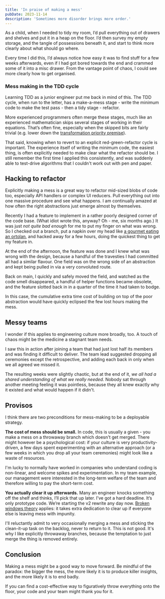 ```yaml
---
title: 'In praise of making a mess'
pubDate: 2023-11-14
description: 'Sometimes more disorder brings more order.'
---
```


As a child, when I needed to tidy my room, I’d pull everything out of drawers and shelves and put
it in a heap on the floor. I’d then survey my empty storage, and the tangle of possessions beneath it, and start to
think more clearly about what should go where.

Every time I did this, I’d always notice how easy it was to find stuff for a few weeks afterwards, even if I had got
bored towards the end and crammed some of it into a misc drawer. From the vantage point of chaos, I could see more
clearly how to get organised.

### Mess making in the TDD cycle

Learning TDD as a junior engineer put me back in mind of this. The TDD cycle, when run to the letter, has a make-a-mess
stage - write the minimum code to make the test pass - then a tidy stage - refactor.

More experienced programmers often merge these stages, much like an experienced mathematician skips several stages of
working in their equations. That’s often fine, especially when the skipped bits are fairly trivial (e.g. lower down
the [transformation priority premise](https://blog.cleancoder.com/uncle-bob/2013/05/27/TheTransformationPriorityPremise.html)).

That said, knowing when to revert to an explicit red-green-refactor cycle is important. The experience itself of writing
the
minimum code, the easiest thing, is often explicitly needed to make clear what the refactor should be. I still remember
the first time I applied this consistently, and was suddenly able to test-drive algorithms that I couldn't work out
with pen and paper.

## Hacking to refactor

Explicitly making a mess is a great way to refactor mid-sized blobs of code too, especially API handlers or complex UI
reducers. Pull everything out into one massive procedure and see what happens. I am continually amazed at how often the
right abstractions just emerge almost by themselves.

Recently I had a feature to implement in a rather poorly designed corner of the code base. (What idiot wrote this,
anyway? Oh - me, six months ago.) It was just _not quite bad enough_ for me to put my finger on what was wrong. So I
checked out a branch, put a napkin over my head
like [a gourmet eating an ortolan](https://web.archive.org/web/20210303221803/https://www.telegraph.co.uk/foodanddrink/11102100/Why-French-chefs-want-us-to-eat-this-bird-head-bones-beak-and-all.html),
and hacked away for a few hours, doing the quickest thing to get my feature in.

At the end of the afternoon, the feature was done and I knew what was wrong with the design, because a handful of the
travesties I had committed all had a similar flavour. One field was on the wrong side of an abstraction and kept being
pulled in via a very convoluted route.

Back on main, I quickly and safely moved the field, and watched as the code smell
disappeared, a handful of helper functions became obsolete, and the feature slotted back in in a quarter of the time it
had taken to bodge.

In this case, the cumulative extra time cost of building on top of the poor abstraction would have quickly
eclipsed the few lost hours making the mess.

## Messy teams

I wonder if this applies to engineering culture more broadly, too. A touch of chaos might be the medicine a stagnant
team needs.

I saw this in action after joining a team that had just lost half its members and was finding it difficult to deliver.
The team lead suggested dropping all ceremonies except the retrospective, and adding each back in only when we all
agreed we missed it.

The resulting weeks were slightly chaotic, but at the end of it, _we all had a shared understanding of what we really
needed._ Nobody sat through another meeting feeling it was pointless, because they all knew exactly why it existed and
what would happen if it didn't.

## Provisos

I think there are two preconditions for mess-making to be a deployable strategy.

**The cost of mess should be small.** In code, this is usually a given - you make a mess on a throwaway branch which
doesn't get merged. There might however be a psychological cost: if your culture is very productivity-driven, a few days
spent experimenting with an alternative approach (or a few weeks in which you drop all your team ceremonies) might look
like a waste of resources.

I'm lucky to normally have worked in companies who understand coding is non-linear, and welcome spikes and
experimentation. In my team example, our management were interested in the long-term welfare of the team and therefore
willing to pay the short-term cost.

**You actually clear it up afterwards.** Many an engineer knocks something off the shelf and thinks, I’ll pick that up
later. I’ve got a hard deadline. It’s only prototype code. We’re starting the v2 rewrite any day
now. [Broken windows theory](https://www.britannica.com/topic/broken-windows-theory) applies: it takes extra dedication
to clear up if everyone else is leaving mess with impunity.

I'll reluctantly admit to very occasionally merging a mess and sticking the clean-it-up task on the backlog, never to
return to it. This is not good. It's why I like explicitly throwaway branches, because the temptation to just merge the
thing is removed entirely.

## Conclusion

Making a mess might be a good way to move forward. Be mindful of the paradox: the bigger the mess, the more likely it is
to produce killer insights, and the more likely it is to end badly.

If you can find a cost-effective way to figuratively throw everything onto the floor, your code and your team might
thank you for it.
